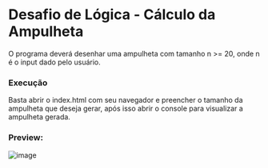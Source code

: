 # Desafio de Lógica - Cálculo da Ampulheta

O programa deverá desenhar uma ampulheta com tamanho n >= 20, onde n é o input dado pelo usuário.

### Execução

Basta abrir o index.html com seu navegador e preencher o tamanho da ampulheta que deseja gerar, após isso abrir o console para visualizar a ampulheta gerada.

### Preview:
![image](https://user-images.githubusercontent.com/89668742/155856354-79ee5a90-4eec-4518-af2e-3a79b480a9b5.png)
